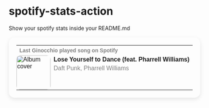 # spotify-stats-action
Show your spotify stats inside your README.md


<!-- START_SECTION: Spotify Stats -->
<table style="border: none; border-radius: 15px; padding: 20px; box-shadow: 0px 4px 12px rgba(0, 0, 0, 0.1); max-width: 100%; font-family: Arial, sans-serif;">
  <tr>
    <td colspan="2" style="padding-bottom: 5px;padding-top: 5px">
      <h4 style="margin: 0; font-size: 14px; color: grey;">Last Ginocchio played song on Spotify</h4>
    </td>
  </tr>
  <tr>
    <td style="padding: 0 0 0 0">
      <img src="https://i.scdn.co/image/ab67616d0000b2739b9b36b0e22870b9f542d937" alt="Album cover" style="width: 90px; height: 90px; border-radius: 10px;">
    </td>
    <td style="vertical-align: top;">
      <p style="margin: 0; font-weight: bold;">Lose Yourself to Dance (feat. Pharrell Williams)</p>
      <p style="margin: 5px 0 0 0; color: grey;">Daft Punk, Pharrell Williams</p>
    </td>
  </tr>
</table>

<!-- END_SECTION: Spotify Stats -->